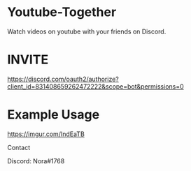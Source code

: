 # Youtube-Together

Watch videos on youtube with your friends on Discord.

# INVITE

https://discord.com/oauth2/authorize?client_id=831408659262472222&scope=bot&permissions=0

# Example Usage

https://imgur.com/IndEaTB

Contact

Discord: Nora#1768

